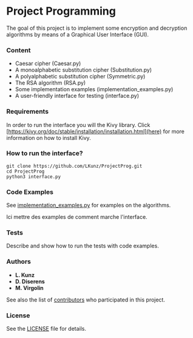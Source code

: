 # Project Programming

The goal of this project is to implement some encryption and decryption algorithms by means of a Graphical User Interface (GUI).

### Content
* Caesar cipher (Caesar.py)
* A monoalphabetic substitution cipher (Substitution.py)
* A polyalphabetic substitution cipher (Symmetric.py)
* The RSA algorithm (RSA.py)
* Some implementation examples (implementation_examples.py)
* A user-friendly interface for testing (interface.py)

### Requirements

In order to run the interface you will the Kivy library. Click [https://kivy.org/doc/stable/installation/installation.html](here) for more information on how to install Kivy.

### How to run the interface?
```
git clone https://github.com/LKunz/ProjectProg.git
cd ProjectProg
python3 interface.py
```

### Code Examples
See [implementation_examples.py](implementation_examples.py) for examples on the algorithms.

Ici mettre des examples de comment marche l'interface.

### Tests
Describe and show how to run the tests with code examples.

### Authors

* **L. Kunz**
* **D. Diserens**
* **M. Virgolin**

See also the list of [contributors](https://github.com/LKunz/ProjectProg/contributors) who participated in this project.

### License

See the [LICENSE](LICENSE) file for details.
